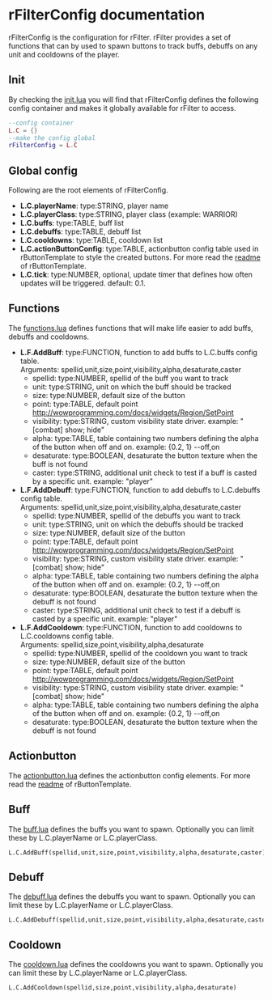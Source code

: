 # rFilterConfig documentation

rFilterConfig is the configuration for rFilter.
rFilter provides a set of functions that can by used to spawn buttons to track buffs, debuffs on any unit and cooldowns of the player.

## Init

By checking the [init.lua](https://github.com/zorker/rothui/blob/master/wow7.0/rFilterConfig/init.lua) you will find
that rFilterConfig defines the following config container and makes it globally available for rFilter to access.

```lua
--config container
L.C = {}
--make the config global
rFilterConfig = L.C
```

## Global config

Following are the root elements of rFilterConfig.

* **L.C.playerName**: type:STRING, player name
* **L.C.playerClass**: type:STRING, player class (example: WARRIOR)
* **L.C.buffs**: type:TABLE, buff list
* **L.C.debuffs**: type:TABLE, debuff list
* **L.C.cooldowns**: type:TABLE, cooldown list
* **L.C.actionButtonConfig**: type:TABLE, actionbutton config table used in rButtonTemplate to style the created buttons. For more read the [readme](https://github.com/zorker/rothui/blob/master/wow7.0/rButtonTemplate/README.me) of rButtonTemplate.
* **L.C.tick**: type:NUMBER, optional, update timer that defines how often updates will be triggered. default: 0.1.

## Functions

The [functions.lua](https://github.com/zorker/rothui/blob/master/wow7.0/rFilterConfig/functions.lua) defines functions that will make life easier to add buffs, debuffs and cooldowns.

* **L.F.AddBuff**: type:FUNCTION, function to add buffs to L.C.buffs config table.<br>Arguments: spellid,unit,size,point,visibility,alpha,desaturate,caster
  * spellid: type:NUMBER, spellid of the buff you want to track
  * unit: type:STRING, unit on which the buff should be tracked
  * size: type:NUMBER, default size of the button
  * point: type:TABLE, default point http://wowprogramming.com/docs/widgets/Region/SetPoint
  * visibility: type:STRING, custom visibility state driver. example: "[combat] show; hide"
  * alpha: type:TABLE, table containing two numbers defining the alpha of the button when off and on. example: {0.2, 1} --off,on
  * desaturate: type:BOOLEAN, desaturate the button texture when the buff is not found
  * caster: type:STRING, additional unit check to test if a buff is casted by a specific unit. example: "player"
* **L.F.AddDebuff**: type:FUNCTION, function to add debuffs to L.C.debuffs config table.<br>Arguments: spellid,unit,size,point,visibility,alpha,desaturate,caster
  * spellid: type:NUMBER, spellid of the debuffs you want to track
  * unit: type:STRING, unit on which the debuffs should be tracked
  * size: type:NUMBER, default size of the button
  * point: type:TABLE, default point http://wowprogramming.com/docs/widgets/Region/SetPoint
  * visibility: type:STRING, custom visibility state driver. example: "[combat] show; hide"
  * alpha: type:TABLE, table containing two numbers defining the alpha of the button when off and on. example: {0.2, 1} --off,on
  * desaturate: type:BOOLEAN, desaturate the button texture when the debuff is not found
  * caster: type:STRING, additional unit check to test if a debuff is casted by a specific unit. example: "player"
* **L.F.AddCooldown**: type:FUNCTION, function to add cooldowns to L.C.cooldowns config table.<br>Arguments: spellid,size,point,visibility,alpha,desaturate
  * spellid: type:NUMBER, spellid of the cooldown you want to track
  * size: type:NUMBER, default size of the button
  * point: type:TABLE, default point http://wowprogramming.com/docs/widgets/Region/SetPoint
  * visibility: type:STRING, custom visibility state driver. example: "[combat] show; hide"
  * alpha: type:TABLE, table containing two numbers defining the alpha of the button when off and on. example: {0.2, 1} --off,on
  * desaturate: type:BOOLEAN, desaturate the button texture when the debuff is not found

## Actionbutton

The [actionbutton.lua](https://github.com/zorker/rothui/blob/master/wow7.0/rFilterConfig/actionbutton.lua) defines the actionbutton config elements. For more read the [readme](https://github.com/zorker/rothui/blob/master/wow7.0/rButtonTemplate/README.me) of rButtonTemplate.

## Buff

The [buff.lua](https://github.com/zorker/rothui/blob/master/wow7.0/rFilterConfig/buff.lua) defines the buffs you want to spawn. Optionally you can limit these by L.C.playerName or L.C.playerClass.

    L.C.AddBuff(spellid,unit,size,point,visibility,alpha,desaturate,caster)

## Debuff

The [debuff.lua](https://github.com/zorker/rothui/blob/master/wow7.0/rFilterConfig/debuff.lua) defines the debuffs you want to spawn. Optionally you can limit these by L.C.playerName or L.C.playerClass.

    L.C.AddDebuff(spellid,unit,size,point,visibility,alpha,desaturate,caster)

## Cooldown

The [cooldown.lua](https://github.com/zorker/rothui/blob/master/wow7.0/rFilterConfig/cooldown.lua) defines the cooldowns you want to spawn. Optionally you can limit these by L.C.playerName or L.C.playerClass.

    L.C.AddCooldown(spellid,size,point,visibility,alpha,desaturate)